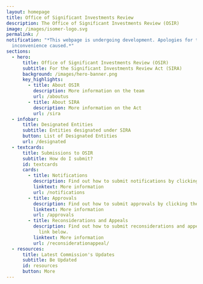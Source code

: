 ```yaml
---
layout: homepage
title: Office of Significant Investments Review
description: The Office of Significant Investments Review (OSIR)
image: /images/isomer-logo.svg
permalink: /
notification: "*This webpage is undergoing development. Apologies for the
  inconvenience caused.*"
sections:
  - hero:
      title: Office of Significant Investments Review (OSIR)
      subtitle: For the Significant Investments Review Act (SIRA)
      background: /images/hero-banner.png
      key_highlights:
        - title: About OSIR
          description: More information on the team
          url: /aboutus
        - title: About SIRA
          description: More information on the Act
          url: /sira
  - infobar:
      title: Designated Entities
      subtitle: Entities designated under SIRA
      button: List of Designated Entities
      url: /designated
  - textcards:
      title: Submissions to OSIR
      subtitle: How do I submit?
      id: textcards
      cards:
        - title: Notifications
          description: Find out how to submit notifications by clicking the link below.
          linktext: More information
          url: /notifications
        - title: Approvals
          description: Find out how to submit approvals by clicking the link below.
          linktext: More information
          url: /approvals
        - title: Reconsiderations and Appeals
          description: Find out how to submit reconsiderations and appeals by clicking the
            link below.
          linktext: More information
          url: /reconsiderationappeal/
  - resources:
      title: Latest Commission's Updates
      subtitle: Be Updated
      id: resources
      button: More
---
```

